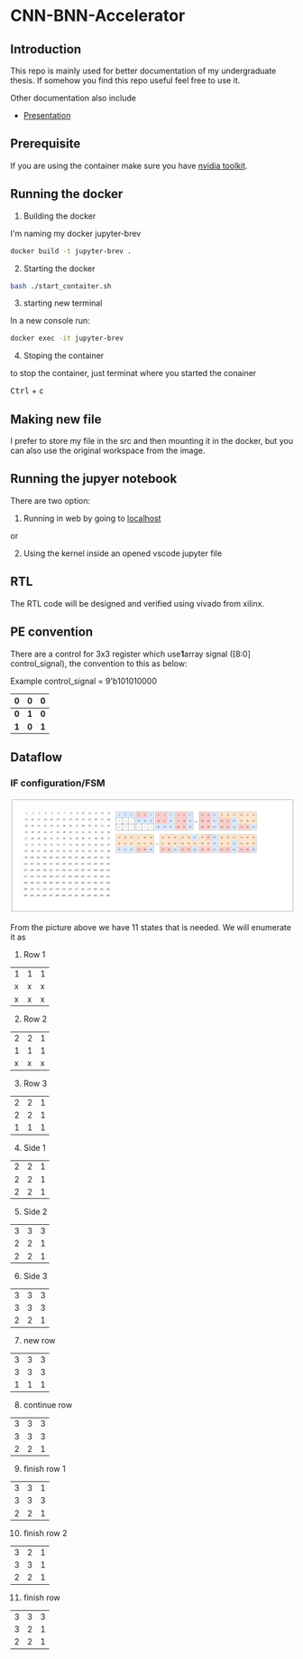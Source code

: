 # CNN-BNN-Accelerator

## Introduction

This repo is mainly used for better documentation of my undergraduate thesis. If somehow you find this repo useful feel free to use it.

Other documentation also include
- [Presentation](https://www.canva.com/design/DAG07q-2XNc/1dfxVu5fiunu7GKDAHdBGQ/edit?utm_content=DAG07q-2XNc&utm_campaign=designshare&utm_medium=link2&utm_source=sharebutton)

## Prerequisite

If you are using the container make sure you have [nvidia toolkit](https://docs.nvidia.com/datacenter/cloud-native/container-toolkit/latest/install-guide.html).

## Running the docker

1. Building the docker

I'm naming my docker jupyter-brev

```bash
docker build -t jupyter-brev .
```

2. Starting the docker

```bash
bash ./start_contaiter.sh
```

3. starting new terminal

In a new console run:

``` bash
docker exec -it jupyter-brev
```

4. Stoping the container

to stop the container, just terminat where you started the conainer

<kbd>Ctrl</kbd> + <kbd>c</kbd> 


## Making new file

I prefer to store my file in the src and then mounting it in the docker, but you can also use the original workspace from the image.

## Running the jupyer notebook

There are two option:
1. Running in web by going to [localhost](http://127.0.0.1:8888/lab?token=12345123)

or

2. Using the kernel inside an opened vscode jupyter file


## RTL

The RTL code will be designed and verified using vivado from xilinx.

## PE convention

There are a control for 3x3 register which use**1**array signal ([8:0] control_signal), the convention to this as below:

Example
control_signal = 9'b101010000

| 0     | 0     | 0     |
| ----- | ----- | ----- |
| **0** | **1** | **0** |
| **1** | **0** | **1** |

## Dataflow

### IF configuration/FSM

![alt text](image/dataflow_14x14.png)

From the picture above we have 11 states that is needed.
 We will enumerate it as

 1. Row 1

|     |     |     |
| --- | --- | --- |
| 1   | 1   | 1   |
| x   | x   | x   |
| x   | x   | x   |

 2. Row 2

|     |     |     |
| --- | --- | --- |
| 2   | 2   | 1   |
| 1   | 1   | 1   |
| x   | x   | x   |
 3. Row 3

|     |     |     |
| --- | --- | --- |
| 2   | 2   | 1   |
| 2   | 2   | 1   |
| 1   | 1   | 1   |

4. Side 1

|     |     |     |
| --- | --- | --- |
| 2   | 2   | 1   |
| 2   | 2   | 1   |
| 2   | 2   | 1   |


5. Side 2

|     |     |     |
| --- | --- | --- |
| 3   | 3   | 3   |
| 2   | 2   | 1   |
| 2   | 2   | 1   |

6. Side 3

|     |     |     |
| --- | --- | --- |
| 3   | 3   | 3   |
| 3   | 3   | 3   |
| 2   | 2   | 1   |


7. new row

|     |     |     |
| --- | --- | --- |
| 3   | 3   | 3   |
| 3   | 3   | 3   |
| 1   | 1   | 1   |

8. continue row

|     |     |     |
| --- | --- | --- |
| 3   | 3   | 3   |
| 3   | 3   | 3   |
| 2   | 2   | 1   |

9. finish row 1

|     |     |     |
| --- | --- | --- |
| 3   | 3   | 1   |
| 3   | 3   | 3   |
| 2   | 2   | 1   |


10. finish row 2

|     |     |     |
| --- | --- | --- |
| 3   | 2   | 1   |
| 3   | 3   | 1   |
| 2   | 2   | 1   |


11. finish row

|     |     |     |
| --- | --- | --- |
| 3   | 3   | 3   |
| 3   | 2   | 1   |
| 2   | 2   | 1   |
